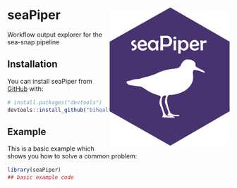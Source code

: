 
<!-- README.md is generated from README.Rmd. Please edit that file -->

# seaPiper <img src='man/figures/logo.png' align="right" height="314" />

Workflow output explorer for the sea-snap pipeline

<!-- badges: start -->
<!-- badges: end -->

## Installation

You can install seaPiper from [GitHub](https://github.com/) with:

``` r
# install.packages("devtools")
devtools::install_github("bihealth/seaPiper")
```

## Example

This is a basic example which shows you how to solve a common problem:

``` r
library(seaPiper)
## basic example code
```

